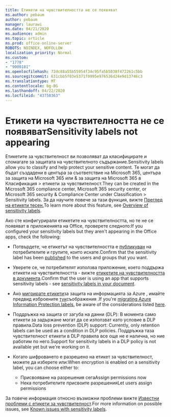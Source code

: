```yaml
---
title: Етикети на чувствителността не се появяват
ms.author: pebaum
author: pebaum
manager: laurawi
ms.date: 04/21/2020
ms.audience: admin
ms.topic: article
ms.prod: office-online-server
ROBOTS: NOINDEX, NOFOLLOW
localization_priority: Normal
ms.custom:
- "1778"
- "9000181"
ms.openlocfilehash: 72dc88a55b55954f34c95fa5b5038f472261c5bb
ms.sourcegitcommit: 631cbb5f03e5371f0995e976536d24e9d13746c3
ms.translationtype: MT
ms.contentlocale: bg-BG
ms.lasthandoff: 04/22/2020
ms.locfileid: "43758363"
---
```

# <a name="sensitivity-labels-not-appearing"></a><span data-ttu-id="92b6a-102">Етикети на чувствителността не се появяват</span><span class="sxs-lookup"><span data-stu-id="92b6a-102">Sensitivity labels not appearing</span></span>

<span data-ttu-id="92b6a-103">Етикетите за чувствителност ви позволяват да класифицирате и спомагате за защитата на чувствителното съдържание.</span><span class="sxs-lookup"><span data-stu-id="92b6a-103">Sensitivity labels allow you to classify and help protect your sensitive content.</span></span> <span data-ttu-id="92b6a-104">Те могат да бъдат създадени в центъра за съответствие на Microsoft 365, центъра за защита на Microsoft 365 или & за защита на Microsoft 365 в Класификация > етикети за чувствителност.</span><span class="sxs-lookup"><span data-stu-id="92b6a-104">They can be created in the Microsoft 365 compliance center, Microsoft 365 security center, or Microsoft 365 security & Compliance Center under Classification > Sensitivity labels.</span></span> <span data-ttu-id="92b6a-105">За да научите повече за тази функция, вижте [Преглед на етикети тесен.](https://docs.microsoft.com/office365/securitycompliance/sensitivity-labels)</span><span class="sxs-lookup"><span data-stu-id="92b6a-105">To learn more about this feature, see [Overview of sensitivity labels](https://docs.microsoft.com/office365/securitycompliance/sensitivity-labels).</span></span>

<span data-ttu-id="92b6a-106">Ако сте конфигурирали етикетите на чувствителността, но те не се появяват в приложенията на Office, проверете следното:</span><span class="sxs-lookup"><span data-stu-id="92b6a-106">If you configured your sensitivity labels but they aren't appearing in the Office apps, check the following:</span></span>

- <span data-ttu-id="92b6a-107">Потвърдете, че етикетът на чувствителността е [публикуван](https://docs.microsoft.com/Office365/SecurityCompliance/sensitivity-labels#what-label-policies-can-do) на потребителите и групите, които искате.</span><span class="sxs-lookup"><span data-stu-id="92b6a-107">Confirm that the sensitivity label has been [published](https://docs.microsoft.com/Office365/SecurityCompliance/sensitivity-labels#what-label-policies-can-do) to the users and groups that you want.</span></span>

- <span data-ttu-id="92b6a-108">Уверете се, че потребителят използва приложение, което поддържа етикети на чувствителността - вижте [етикетите на чувствителността в документа](https://support.office.com/article/apply-sensitivity-labels-to-your-documents-and-email-within-office-2f96e7cd-d5a4-403b-8bd7-4cc636bae0f9?#bkmk_whereavailable).</span><span class="sxs-lookup"><span data-stu-id="92b6a-108">Confirm that the user is using an app that supports sensitivity labels - see [sensitivity labels in your document](https://support.office.com/article/apply-sensitivity-labels-to-your-documents-and-email-within-office-2f96e7cd-d5a4-403b-8bd7-4cc636bae0f9?#bkmk_whereavailable).</span></span>

- <span data-ttu-id="92b6a-109">Ако [мигрирате етикети](https://docs.microsoft.com/azure/information-protection/configure-policy-migrate-labels)за защита на информацията за Azure , имайте предвид изброените [тук](https://docs.microsoft.com/azure/information-protection/configure-policy-migrate-labels#considerations-for-unified-labels)съображения .</span><span class="sxs-lookup"><span data-stu-id="92b6a-109">If you're [migrating Azure Information Protection labels](https://docs.microsoft.com/azure/information-protection/configure-policy-migrate-labels), be aware of the considerations listed [here](https://docs.microsoft.com/azure/information-protection/configure-policy-migrate-labels#considerations-for-unified-labels).</span></span>

- <span data-ttu-id="92b6a-110">Поддръжка на защита от загуба на данни (DLP): В момента само етикети за задържане могат да се използват като условие в DLP правила.</span><span class="sxs-lookup"><span data-stu-id="92b6a-110">Data loss prevention (DLP) support: Currently, only retention labels can be used as a condition in DLP policies.</span></span>  <span data-ttu-id="92b6a-111">Поддръжка таза чувствителност етикети в DLP правила все още не е налична, но ние работим по него.</span><span class="sxs-lookup"><span data-stu-id="92b6a-111">Support for sensitivity labels in a DLP policy is not available yet but we're working on it.</span></span>

- <span data-ttu-id="92b6a-112">Когато шифроването е разрешено на етикет за чувствителност, можете да изберете или:</span><span class="sxs-lookup"><span data-stu-id="92b6a-112">When encryption is enabled on a sensitivity label, you can choose either to:</span></span>
    - <span data-ttu-id="92b6a-113">Присвояване на разрешения сега</span><span class="sxs-lookup"><span data-stu-id="92b6a-113">Assign permissions now</span></span>
    - <span data-ttu-id="92b6a-114">Нека потребителите присвоите разрешения</span><span class="sxs-lookup"><span data-stu-id="92b6a-114">Let users assign permissions</span></span>


<span data-ttu-id="92b6a-115">За повече информация относно възможни проблеми вижте [Известни проблеми с етикети за чувствителност](https://support.office.com/article/known-issues-with-sensitivity-labels-in-office-b169d687-2bbd-4e21-a440-7da1b2743edc).</span><span class="sxs-lookup"><span data-stu-id="92b6a-115">For more information on possible issues, see [Known issues with sensitivity labels](https://support.office.com/article/known-issues-with-sensitivity-labels-in-office-b169d687-2bbd-4e21-a440-7da1b2743edc).</span></span>